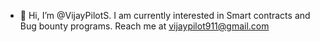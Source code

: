 - 👋 Hi, I’m @VijayPilotS. I am currently interested in Smart contracts and Bug bounty programs. Reach me at vijaypilot911@gmail.com  

<!---
VijayPilotS/VijayPilotS is a ✨ special ✨ repository because its `README.md` (this file) appears on your GitHub profile.
You can click the Preview link to take a look at your changes.
--->
